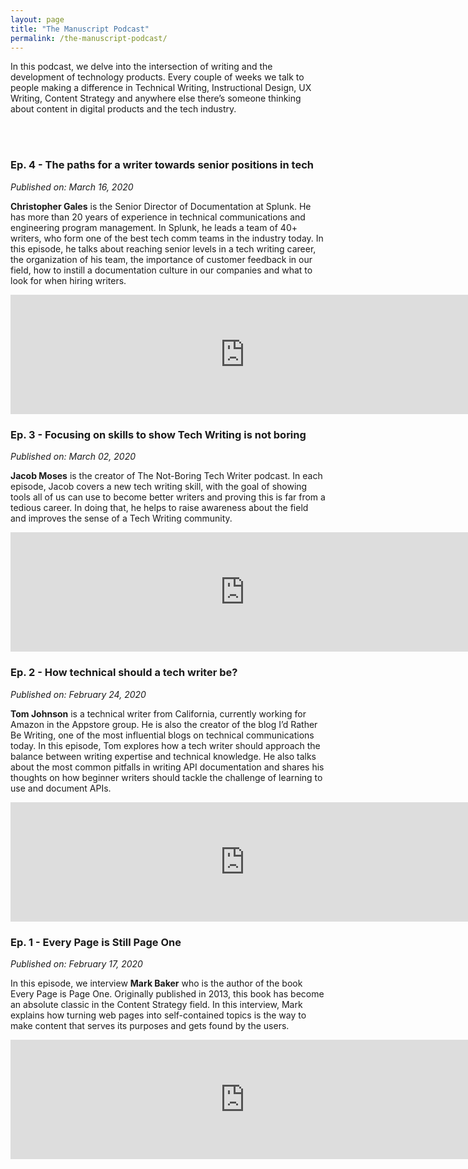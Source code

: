 ```yaml
---
layout: page
title: "The Manuscript Podcast"
permalink: /the-manuscript-podcast/
---
```


In this podcast, we delve into the intersection of writing and the development of technology products. Every couple of weeks we talk to people making a difference in Technical Writing, Instructional Design, UX Writing, Content Strategy and anywhere else there’s someone thinking about content in digital products and the tech industry.

<br><br>

### Ep. 4 - The paths for a writer towards senior positions in tech
_Published on: March 16, 2020_

**Christopher Gales** is the Senior Director of Documentation at Splunk. He has more than 20 years of experience in technical communications and engineering program management. In Splunk, he leads a team of 40+ writers, who form one of the best tech comm teams in the industry today. In this episode, he talks about reaching senior levels in a tech writing career, the organization of his team, the importance of customer feedback in our field, how to instill a documentation culture in our companies and what to look for when hiring writers.

<iframe src="https://anchor.fm/themanuscript/embed/episodes/The-paths-for-a-writer-towards-senior-positions-in-tech-ebid83" height="191.25px" width="750px" frameborder="0" scrolling="no"></iframe>


### Ep. 3 - Focusing on skills to show Tech Writing is not boring
_Published on: March 02, 2020_

**Jacob Moses** is the creator of The Not-Boring Tech Writer podcast. In each episode, Jacob covers a new tech writing skill, with the goal of showing tools all of us can use to become better writers and proving this is far from a tedious career. In doing that, he helps to raise awareness about the field and improves the sense of a Tech Writing community.

<iframe src="https://anchor.fm/themanuscript/embed/episodes/Focusing-on-skills-to-show-Tech-Writing-is-not-boring-eb6tsv" height="191.25px" width="750px" frameborder="0" scrolling="no"></iframe>


### Ep. 2 - How technical should a tech writer be?
_Published on: February 24, 2020_

**Tom Johnson** is a technical writer from California, currently working for Amazon in the Appstore group. He is also the creator of the blog I’d Rather Be Writing, one of the most influential blogs on technical communications today. In this episode, Tom explores how a tech writer should approach the balance between writing expertise and technical knowledge. He also talks about the most common pitfalls in writing API documentation and shares his thoughts on how beginner writers should tackle the challenge of learning to use and document APIs.

<iframe src="https://anchor.fm/themanuscript/embed/episodes/How-technical-should-a-tech-writer-be-eb6njl" height="191.25px" width="750px" frameborder="0" scrolling="no"></iframe>


### Ep. 1 - Every Page is Still Page One
_Published on: February 17, 2020_

In this episode, we interview **Mark Baker** who is the author of the book Every Page is Page One. Originally published in 2013, this book has become an absolute classic in the Content Strategy field. In this interview, Mark explains how turning web pages into self-contained topics is the way to make content that serves its purposes and gets found by the users.

<iframe src="https://anchor.fm/themanuscript/embed/episodes/Every-Page-is-Still-Page-One-eb76fq" height="191.25px" width="750px" frameborder="0" scrolling="no"></iframe>